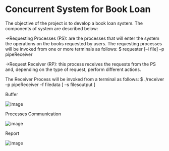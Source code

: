 # Concurrent System for Book Loan
 The objective of the project is to develop a book loan system. The components of system are described below:

->Requesting Processes (PS): are the processes that will enter the system the operations on the books requested by users. 
  The requesting processes will be invoked from one or more terminals as follows:
              $ requester [–i file] –p pipeReceiver

->Request Receiver (RP): this process receives the requests from the PS and, depending on the type of
request, perform different actions.

  The Receiver Process will be invoked from a terminal as follows:
     $ ./receiver –p pipeReceiver –f filedata [ –s filesoutput ]
 
 Buffer    
 
![image](https://user-images.githubusercontent.com/75964273/174708996-e9fd4edb-49a5-4173-9f22-995325961736.png)

 Processes Communication

![image](https://user-images.githubusercontent.com/75964273/174709018-7971f0c4-1d56-481c-8bf3-95526fa89f7e.png)

Report

![image](https://user-images.githubusercontent.com/75964273/174709064-bb9daf82-6fed-449c-b7ff-5b2da215a78e.png)
